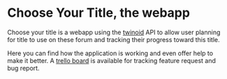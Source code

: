 Choose Your Title, the webapp
=============================

Choose your title is a webapp using the [twinoid](http://twinoid.com) API to
allow user planning for title to use on these forum and tracking their progress
toward this title.

Here you can find how the application is working and even offer help to make it
better. A [trello board](https://trello.com/b/j9lvyFMe/choose-your-title) is
available for tracking feature request and bug report.

